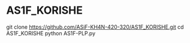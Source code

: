 # AS1F_KORISHE
git clone https://github.com/ASiF-KH4N-420-320/AS1F_KORISHE.git
cd AS1F_KORISHE
python AS1F-PLP.py
